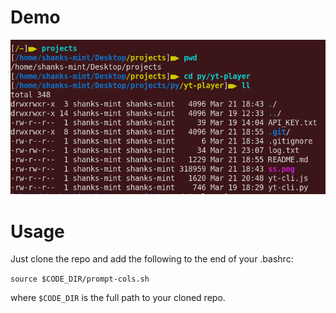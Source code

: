 # Demo
![ss](https://raw.githubusercontent.com/susmit31/Pretty-Prompt/master/ss.png)

# Usage
Just clone the repo and add the following to the end of your .bashrc:

`source $CODE_DIR/prompt-cols.sh`

where `$CODE_DIR` is the full path to your cloned repo.